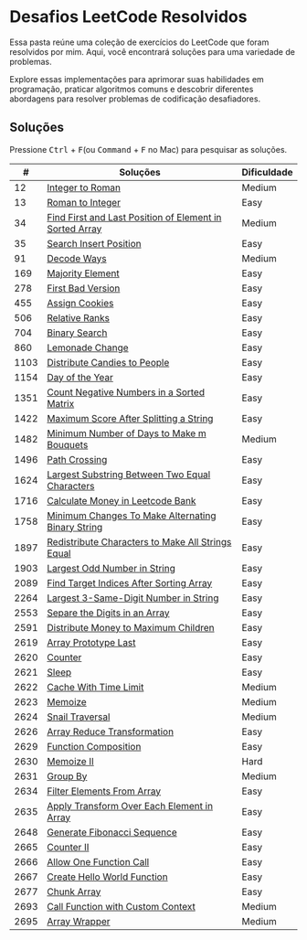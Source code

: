 
# Desafios LeetCode Resolvidos

Essa pasta reúne uma coleção de exercícios do LeetCode que foram resolvidos por mim. Aqui, você encontrará soluções para uma variedade de problemas.

Explore essas implementações para aprimorar suas habilidades em programação, praticar algoritmos comuns e descobrir diferentes abordagens para resolver problemas de codificação desafiadores.

## Soluções

Pressione <kbd>Ctrl</kbd> + <kbd>F</kbd>(ou <kbd>Command</kbd> + <kbd>F</kbd> no Mac) para pesquisar as soluções.

| #    | Soluções                                                                                                                     | Dificuldade |
| ---- | ----------------------------------------------------------------------------------------------------------------------------- | ----------- |
| 12   | [Integer to Roman](/LeetCode/solutions/12%20-%20Integer%20to%20Roman.js)                                                   | Medium      |
| 13   | [Roman to Integer](/LeetCode/solutions/13%20-%20Roman%20to%20Integer.js)                                                   | Easy        |
| 34   | [Find First and Last Position of Element in Sorted Array](/LeetCode/solutions/34%20-%20Find%20First%20and%20Last%20Position%20of%20Element%20in%20Sorted%20Array.js) | Medium      |
| 35   | [Search Insert Position](/LeetCode/solutions/35%20-%20Search%20Insert%20Position.js)                                         | Easy        |
| 91   | [Decode Ways](/LeetCode/solutions/91%20-%20Decode%20Ways.js)                                                                 | Medium      |
| 169  | [Majority Element](/LeetCode/solutions/169%20-%20Majority%20Element.js)                                                      | Easy        |
| 278  | [First Bad Version](/LeetCode/solutions/278%20-%20First%20Bad%20Version.js)                                                  | Easy        |
| 455  | [Assign Cookies](/LeetCode/solutions/455%20-%20Assign%20Cookies.js)                                                          | Easy        |
| 506  | [Relative Ranks](/LeetCode/solutions/506%20-%20Relative%20Ranks.js)                                                          | Easy        |
| 704  | [Binary Search](/LeetCode/solutions/704%20-%20Binary%20Search.js)                                                              | Easy        |
| 860  | [Lemonade Change](/LeetCode/solutions/860%20-%20Lemonade%20Change.js)                                                        | Easy        |
| 1103 | [Distribute Candies to People](/LeetCode/solutions/1103%20-%20Distribute%20Candies%20to%20People.js)                         | Easy        |
| 1154 | [Day of the Year](/LeetCode/solutions/1154%20-%20Day%20of%20the%20Year.js)                                                  | Easy        |
| 1351 | [Count Negative Numbers in a Sorted Matrix](/LeetCode/solutions/1351%20-%20Count%20Negative%20Numbers%20in%20a%20Sorted%20Matrix.js)                                                  | Easy        |
| 1422 | [Maximum Score After Splitting a String](/LeetCode/solutions/1422%20-%20Maximum%20Score%20After%20Splitting%20a%20String.js)                                                  | Easy        |
| 1482 | [Minimum Number of Days to Make m Bouquets](/LeetCode/solutions/1482%20-%20Minimum%20Number%20of%20Days%20to%20Make%20m%20Bouquets.js)                                      | Medium      |
| 1496 | [Path Crossing](/LeetCode/solutions/1496%20-%20Path%20Crossing.js)                                                           | Easy        |
| 1624 | [Largest Substring Between Two Equal Characters](/LeetCode/solutions/1624%20-%20Largest%20Substring%20Between%20Two%20Equal%20Characters.js)                                      | Easy        |
| 1716 | [Calculate Money in Leetcode Bank](/LeetCode/solutions/1716%20-%20Calculate%20Money%20in%20Leetcode%20Bank.js)               | Easy        |
| 1758 | [Minimum Changes To Make Alternating Binary String](/LeetCode/solutions/1758%20-%20Minimum%20Changes%20To%20Make%20Alternating%20Binary%20String.js)                           | Easy        |
| 1897 | [Redistribute Characters to Make All Strings Equal](/LeetCode/solutions/1897%20-%20Redistribute%20Characters%20to%20Make%20All%20Strings%20Equal.js)                           | Easy        |
| 1903 | [Largest Odd Number in String](/LeetCode/solutions/1903%20-%20Largest%20Odd%20Number%20in%20String.js)                       | Easy        |
| 2089 | [Find Target Indices After Sorting Array](/LeetCode/solutions/2089%20-%20Find%20Target%20Indices%20After%20Sorting%20Array.js) | Easy        |
| 2264 | [Largest 3-Same-Digit Number in String](/LeetCode/solutions/2264%20-%20Largest%203-Same-Digit%20Number%20in%20String.js)   | Easy        |
| 2553 | [Separe the Digits in an Array](/LeetCode/solutions/2553%20-%20Separe%20the%20Digits%20in%20an%20Array.js)                 | Easy        |
| 2591 | [Distribute Money to Maximum Children](/LeetCode/solutions/2591%20-%20Distribute%20Money%20to%20Maximum%20Children.js)       | Easy        |
| 2619 | [Array Prototype Last](/LeetCode/solutions/2619%20-%20Array%20Prototype%20Last.js)                                         | Easy        |
| 2620 | [Counter](/LeetCode/solutions/2620%20-%20Counter.js)                                                                         | Easy        |
| 2621 | [Sleep](/LeetCode/solutions/2621%20-%20Sleep.js)                                                                               | Easy        |
| 2622 | [Cache With Time Limit](/LeetCode/solutions/2622%20-%20Cache%20With%20Time%20Limit.js)                                     | Medium      |
| 2623 | [Memoize](/LeetCode/solutions/2623%20-%20Memoize.js)                                                                          | Medium      |
| 2624 | [Snail Traversal](/LeetCode/solutions/2624%20-%20Snail%20Traversal.js)                                                       | Medium      |
| 2626 | [Array Reduce Transformation](/LeetCode/solutions/2626%20-%20Array%20Reduce%20Transformation.js)                           | Easy        |
| 2629 | [Function Composition](/LeetCode/solutions/2629%20-%20Function%20Composition.js)                                             | Easy        |
| 2630 | [Memoize II](/LeetCode/solutions/2630%20-%20Memoize%20II.js)                                                                 | Hard        |
| 2631 | [Group By](/LeetCode/solutions/2631%20-%20Group%20By.js)                                                                     | Medium      |
| 2634 | [Filter Elements From Array](/LeetCode/solutions/2634%20-%20Filter%20Elements%20From%20Array.js)                           | Easy        |
| 2635 | [Apply Transform Over Each Element in Array](/LeetCode/solutions/2635%20-%20Apply%20Transform%20Over%20Each%20Element%20in%20Array.js) | Easy        |
| 2648 | [Generate Fibonacci Sequence](/LeetCode/solutions/2648%20-%20Generate%20Fibonacci%20Sequence.js)                           | Easy        |
| 2665 | [Counter II](/LeetCode/solutions/2665%20-%20Counter%20II.js)                                                                 | Easy        |
| 2666 | [Allow One Function Call](/LeetCode/solutions/2666%20-%20Allow%20One%20Function%20Call.js)                                   | Easy        |
| 2667 | [Create Hello World Function](/LeetCode/solutions/2667%20-%20Create%20Hello%20World%20Function.js)                           | Easy        |
| 2677 | [Chunk Array](/LeetCode/solutions/2677%20-%20Chunk%20Array.js)                                                               | Easy        |
| 2693 | [Call Function with Custom Context](/LeetCode/solutions/2693%20-%20Call%20Function%20with%20Custom%20Context.js)                                                               | Medium        |
| 2695 | [Array Wrapper](/LeetCode/solutions/2695%20-%20Array%20Wrapper.js)                                                               | Medium        |